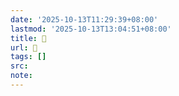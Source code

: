 ```yaml
---
date: '2025-10-13T11:29:39+08:00'
lastmod: '2025-10-13T13:04:51+08:00'
title: 󰢠
url: 󰢠
tags: []
src:
note:
---
```

